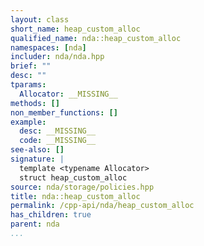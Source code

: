 ```yaml
---
layout: class
short_name: heap_custom_alloc
qualified_name: nda::heap_custom_alloc
namespaces: [nda]
includer: nda/nda.hpp
brief: ""
desc: ""
tparams:
  Allocator: __MISSING__
methods: []
non_member_functions: []
example:
  desc: __MISSING__
  code: __MISSING__
see-also: []
signature: |
  template <typename Allocator>
  struct heap_custom_alloc
source: nda/storage/policies.hpp
title: nda::heap_custom_alloc
permalink: /cpp-api/nda/heap_custom_alloc
has_children: true
parent: nda
...
```


